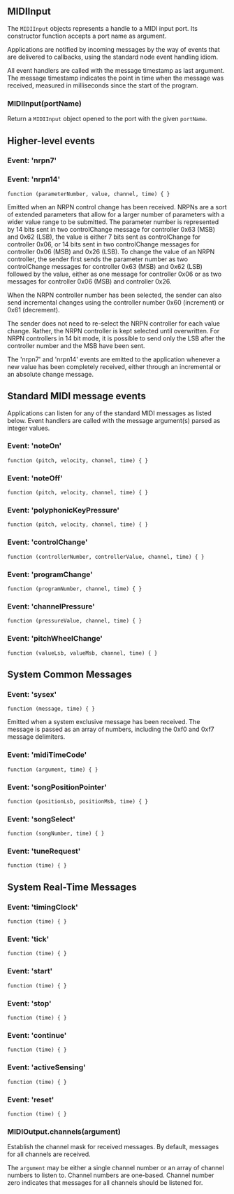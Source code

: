 ## MIDIInput

The `MIDIInput` objects represents a handle to a MIDI input port.
Its constructor function accepts a port name as argument.

Applications are notified by incoming messages by the way of events
that are delivered to callbacks, using the standard node event
handling idiom.

All event handlers are called with the message timestamp as last
argument.  The message timestamp indicates the point in time when the
message was received, measured in milliseconds since the start of the
program.

### MIDIInput(portName)

Return a `MIDIInput` object opened to the port with the given
`portName`.

## Higher-level events

### Event: 'nrpn7'
### Event: 'nrpn14'

`function (parameterNumber, value, channel, time) { }`

Emitted when an NRPN control change has been received.  NRPNs are a
sort of extended parameters that allow for a larger number of
parameters with a wider value range to be submitted.  The parameter
number is represented by 14 bits sent in two controlChange message for
controller 0x63 (MSB) and 0x62 (LSB), the value is either 7 bits sent
as controlChange for controller 0x06, or 14 bits sent in two
controlChange messages for controller 0x06 (MSB) and 0x26 (LSB).  To
change the value of an NRPN controller, the sender first sends the
parameter number as two controlChange messages for controller 0x63
(MSB) and 0x62 (LSB) followed by the value, either as one message for
controller 0x06 or as two messages for controller 0x06 (MSB) and
controller 0x26.

When the NRPN controller number has been selected, the sender can also
send incremental changes using the controller number 0x60 (increment)
or 0x61 (decrement).

The sender does not need to re-select the NRPN controller for each
value change.  Rather, the NRPN controller is kept selected until
overwritten.  For NRPN controllers in 14 bit mode, it is possible to
send only the LSB after the controller number and the MSB have been
sent.

The 'nrpn7' and 'nrpn14' events are emitted to the application
whenever a new value has been completely received, either through an
incremental or an absolute change message.

## Standard MIDI message events

Applications can listen for any of the standard MIDI messages as
listed below.  Event handlers are called with the message argument(s)
parsed as integer values.

### Event: 'noteOn'

`function (pitch, velocity, channel, time) { }`

### Event: 'noteOff'

`function (pitch, velocity, channel, time) { }`

### Event: 'polyphonicKeyPressure'

`function (pitch, velocity, channel, time) { }`

### Event: 'controlChange'

`function (controllerNumber, controllerValue, channel, time) { }`

### Event: 'programChange'

`function (programNumber, channel, time) { }`

### Event: 'channelPressure'

`function (pressureValue, channel, time) { }`

### Event: 'pitchWheelChange'

`function (valueLsb, valueMsb, channel, time) { }`

## System Common Messages

### Event: 'sysex'

`function (message, time) { }`

Emitted when a system exclusive message has been received.  The
message is passed as an array of numbers, including the 0xf0 and 0xf7
message delimiters.

### Event: 'midiTimeCode'

`function (argument, time) { }`

### Event: 'songPositionPointer'

`function (positionLsb, positionMsb, time) { }`

### Event: 'songSelect'

`function (songNumber, time) { }`

### Event: 'tuneRequest'

`function (time) { }`

## System Real-Time Messages

### Event: 'timingClock'

`function (time) { }`

### Event: 'tick'

`function (time) { }`

### Event: 'start'

`function (time) { }`

### Event: 'stop'

`function (time) { }`

### Event: 'continue'

`function (time) { }`

### Event: 'activeSensing'

`function (time) { }`

### Event: 'reset'

`function (time) { }`

### MIDIOutput.channels(argument)

Establish the channel mask for received messages.  By default,
messages for all channels are received.

The `argument` may be either a single channel number or an array of
channel numbers to listen to.  Channel numbers are one-based.  Channel
number zero indicates that messages for all channels should be
listened for.